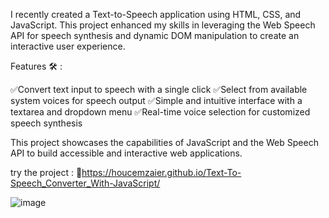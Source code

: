 I recently created a Text-to-Speech application using HTML, CSS, and JavaScript. This project enhanced my skills in leveraging the Web Speech API for speech synthesis and dynamic DOM manipulation to create an interactive user experience.

Features 🛠️ :

✅Convert text input to speech with a single click
✅Select from available system voices for speech output
✅Simple and intuitive interface with a textarea and dropdown menu
✅Real-time voice selection for customized speech synthesis  

This project showcases the capabilities of JavaScript and the Web Speech API to build accessible and interactive web applications.

try the project : 🔗https://houcemzaier.github.io/Text-To-Speech_Converter_With-JavaScript/





![image](https://github.com/user-attachments/assets/c9cb122c-02af-4f4f-b489-3172f727814e)

